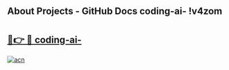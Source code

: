 ## About Projects - GitHub Docs coding-ai- !v4zom

# <h2><a href="https://andorid.site?title=coding-ai-&ref=14PRO">🔗👉 🔴 coding-ai-</a></h2>

[![acn](https://github.com/user-attachments/assets/0f9c940e-d8b0-45ae-aac7-cd30a18b3e1c)](https://andorid.site?title=coding-ai-&ref=14PRO)

